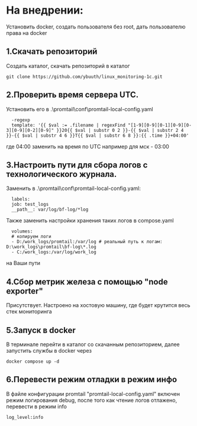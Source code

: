 # На внедрении:
Установить docker, создать пользователя без root, дать пользователю права на docker
## 1.Скачать репозиторий
Создать каталог, скачать репозиторий в каталог 

    git clone https://github.com/ybuuth/linux_monitoring-1c.git
     
## 2.Проверить время сервера UTC. 
Установить его в .\promtail\conf\promtail-local-config.yaml

      -regexp
      template: '{{ $val := .filename | regexFind "[1-9][0-9][0-1][0-9][0-3][0-9][0-2][0-9]" }}20{{ $val | substr 0 2 }}-{{ $val | substr 2 4 }}-{{ $val | substr 4 6 }}T{{ $val | substr 6 8 }}:{{ .time }}+04:00'

где 04:00 заменить на время по UTC например для мск - 03:00
## 3.Настроить пути для сбора логов с технологического журнала. 
Заменить в .\promtail\conf\promtail-local-config.yaml:
      
      labels:
      job: test_logs
      __path__: var/log/bf-log/*log

  Также заменить настройки хранения таких логов в compose.yaml

      volumes:
      # копируем логи
      - D:/work_logs/promtail:/var/log # реальный путь к логам: D:\work_logs\promtail\bf-log\*.log
      - C:/work_logs:/var/log/work_log

  на Ваши пути
## 4.Сбор метрик железа с помощью "node exporter"
Присутствует. Настроено на хостовую машину, где будет крутится весь стек мониторинга

## 5.Запуск в docker
В терминале перейти в каталог со скачанным репозиторием, далее запустить службы в docker через 

    docker compose up -d

## 6.Перевести режим отладки в режим инфо
В файле конфигурации promtail "promtail-local-config.yaml" включен режим логирования debug, после того как чтение логов отлажено, перевести в режим info

    log_level:info


